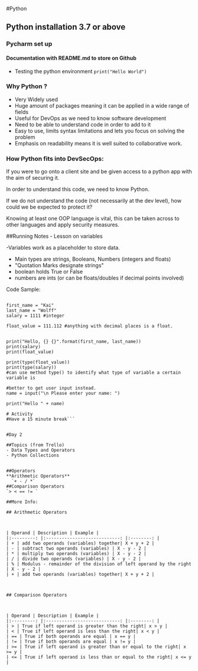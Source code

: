 #Python
## Python installation 3.7 or above
### Pycharm set up
#### Documentation with README.md to store on Github

- Testing the python environment `print("Hello World")`
  
### Why Python ?

- Very Widely used
- Huge amount of packages meaning it can be applied in a wide range of fields
- Useful for DevOps as we need to know software development
- Need to be able to understand code in order to add to it
- Easy to use, limits syntax limitations and lets you focus on solving the problem
- Emphasis on readability means it is well suited to collaborative work.

### How Python fits into DevSecOps:

If you were to go onto a client site and be given access to a python app with the aim of securing it.

In order to understand this code, we need to know Python.

If we do not understand the code (not necessarily at the dev level), how could we be expected to protect it?

Knowing at least one OOP language is vital, this can be taken across to other languages and apply security measures.

##Running Notes - Lesson on variables

-Variables work as a placeholder to store data.
- Main types are strings, Booleans, Numbers (integers and floats)
- "Quotation Marks designate strings"
- boolean holds True or False
- numbers are ints (or can be floats/doubles if decimal points involved)


Code Sample:

```# Create a variable for first name, last name and Date of Birth.

first_name = "Kai"
last_name = "Wolff"
salary = 1111 #integer

float_value = 111.112 #anything with decimal places is a float.


print("Hello, {} {}".format(first_name, last_name))
print(salary)
print(float_value)

print(type(float_value))
print(type(salary))
#can use method type() to identify what type of variable a certain variable is

#better to get user input instead.
name = input("\n Please enter your name: ")

print("Hello " + name)

# Activity
#Have a 15 minute break```


#Day 2

##Topics (from Trello)
- Data Types and Operators
- Python Collections


##Operators
**Arithmetic Operators**
  `+ - / *`
##Comparison Operators
`> < == != `

##More Info:

## Arithmetic Operators



| Operand | Description | Example |
|:---------: |:----------------------------: |:--------: |
| + | add two operands (variables) together| X + y + 2 |
| - | subtract two operands (variables) | X - y - 2 |
| * | multiply two operands (variables) | X - y - 2 |
| / | divide two operands (variables) | X - y - 2 |
| % | Modulus - remainder of the division of left operand by the right | X - y - 2 |
| + | add two operands (variables) together| X + y + 2 |



## Comparison Operators



| Operand | Description | Example |
|:---------: |:----------------------------: |:--------: |
| > | True if left operand is greater than the right| x > y |
| < | True if left operand is less than the right| x < y |
| == | True if both operands are equal | x == y |
| != | True if both operands are equal | x != y |
| >= | True if left operand is greater than or equal to the right| x >= y |
| <= | True if left operand is less than or equal to the right| x <= y |